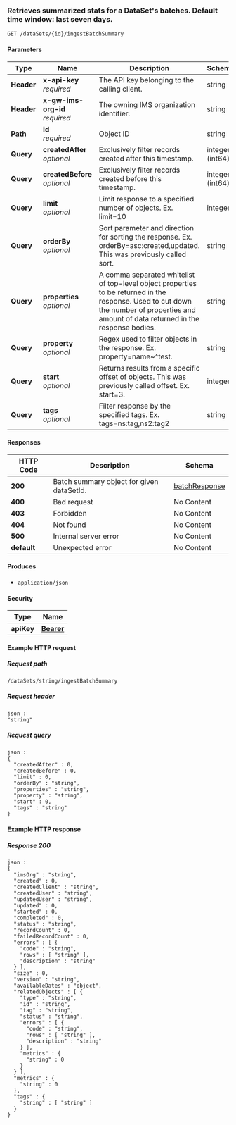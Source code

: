 
<a name="get_data_set_batches_summary"></a>
### Retrieves summarized stats for a DataSet's batches. Default time window: last seven days.
```
GET /dataSets/{id}/ingestBatchSummary
```


#### Parameters

|Type|Name|Description|Schema|
|---|---|---|---|
|**Header**|**x-api-key**  <br>*required*|The API key belonging to the calling client.|string|
|**Header**|**x-gw-ims-org-id**  <br>*required*|The owning IMS organization identifier.|string|
|**Path**|**id**  <br>*required*|Object ID|string|
|**Query**|**createdAfter**  <br>*optional*|Exclusively filter records created after this timestamp.|integer (int64)|
|**Query**|**createdBefore**  <br>*optional*|Exclusively filter records created before this timestamp.|integer (int64)|
|**Query**|**limit**  <br>*optional*|Limit response to a specified number of objects. Ex. limit=10|integer|
|**Query**|**orderBy**  <br>*optional*|Sort parameter and direction for sorting the response. Ex. orderBy=asc:created,updated. This was previously called sort.|string|
|**Query**|**properties**  <br>*optional*|A comma separated whitelist of top-level object properties to be returned in the response. Used to cut down the number of properties and amount of data returned in the response bodies.|string|
|**Query**|**property**  <br>*optional*|Regex used to filter objects in the response. Ex. property=name~^test.|string|
|**Query**|**start**  <br>*optional*|Returns results from a specific offset of objects. This was previously called offset. Ex. start=3.|integer|
|**Query**|**tags**  <br>*optional*|Filter response by the specified tags. Ex. tags=ns:tag,ns2:tag2|string|


#### Responses

|HTTP Code|Description|Schema|
|---|---|---|
|**200**|Batch summary object for given dataSetId.|[batchResponse](../definitions/batchResponse.md#batchresponse)|
|**400**|Bad request|No Content|
|**403**|Forbidden|No Content|
|**404**|Not found|No Content|
|**500**|Internal server error|No Content|
|**default**|Unexpected error|No Content|


#### Produces

* `application/json`


#### Security

|Type|Name|
|---|---|
|**apiKey**|**[Bearer](security.md#bearer)**|


#### Example HTTP request

##### Request path
```
/dataSets/string/ingestBatchSummary
```


##### Request header
```
json :
"string"
```


##### Request query
```
json :
{
  "createdAfter" : 0,
  "createdBefore" : 0,
  "limit" : 0,
  "orderBy" : "string",
  "properties" : "string",
  "property" : "string",
  "start" : 0,
  "tags" : "string"
}
```


#### Example HTTP response

##### Response 200
```
json :
{
  "imsOrg" : "string",
  "created" : 0,
  "createdClient" : "string",
  "createdUser" : "string",
  "updatedUser" : "string",
  "updated" : 0,
  "started" : 0,
  "completed" : 0,
  "status" : "string",
  "recordCount" : 0,
  "failedRecordCount" : 0,
  "errors" : [ {
    "code" : "string",
    "rows" : [ "string" ],
    "description" : "string"
  } ],
  "size" : 0,
  "version" : "string",
  "availableDates" : "object",
  "relatedObjects" : [ {
    "type" : "string",
    "id" : "string",
    "tag" : "string",
    "status" : "string",
    "errors" : [ {
      "code" : "string",
      "rows" : [ "string" ],
      "description" : "string"
    } ],
    "metrics" : {
      "string" : 0
    }
  } ],
  "metrics" : {
    "string" : 0
  },
  "tags" : {
    "string" : [ "string" ]
  }
}
```



